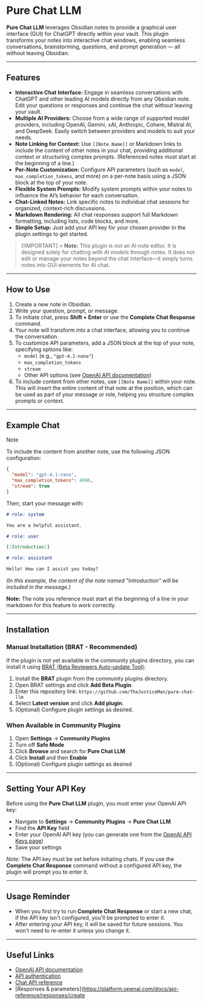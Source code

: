 # Pure Chat LLM

**Pure Chat LLM** leverages Obsidian notes to provide a graphical user interface (GUI) for ChatGPT directly within your vault. This plugin transforms your notes into interactive chat windows, enabling seamless conversations, brainstorming, questions, and prompt generation — all without leaving Obsidian.

---

## Features

-   **Interactive Chat Interface:** Engage in seamless conversations with ChatGPT and other leading AI models directly from any Obsidian note. Edit your questions or responses and continue the chat without leaving your vault.
-   **Multiple AI Providers:** Choose from a wide range of supported model providers, including OpenAI, Gemini, xAI, Anthropic, Cohere, Mistral AI, and DeepSeek. Easily switch between providers and models to suit your needs.
-   **Note Linking for Context:** Use `[[Note Name]]` or Markdown links to include the content of other notes in your chat, providing additional context or structuring complex prompts. (Referenced notes must start at the beginning of a line.)
-   **Per-Note Customization:** Configure API parameters (such as `model`, `max_completion_tokens`, and more) on a per-note basis using a JSON block at the top of your note.
-   **Flexible System Prompts:** Modify system prompts within your notes to influence the AI’s behavior for each conversation.
-   **Chat-Linked Notes:** Link specific notes to individual chat sessions for organized, context-rich discussions.
-   **Markdown Rendering:** All chat responses support full Markdown formatting, including lists, code blocks, and more.
-   **Simple Setup:** Just add your API key for your chosen provider in the plugin settings to get started.

> [!IMPORTANT] > **Note:** This plugin is _not_ an AI note editor. It is designed solely for chatting with AI models through notes. It does not edit or manage your notes beyond the chat interface—it simply turns notes into GUI elements for AI chat.

---

## How to Use

1. Create a new note in Obsidian.
2. Write your question, prompt, or message.
3. To initiate chat, press **Shift + Enter** or use the **Complete Chat Response** command.
4. Your note will transform into a chat interface, allowing you to continue the conversation.
5. To customize API parameters, add a JSON block at the top of your note, specifying options like:
    - `model` (e.g., `"gpt-4.1-nano"`)
    - `max_completion_tokens`
    - `stream`
    - Other API options (see [OpenAI API documentation](https://platform.openai.com/docs/api-reference/create))
6. To include content from other notes, use `[[Note Name]]` within your note. This will insert the entire content of that note at the position, which can be used as part of your message or role, helping you structure complex prompts or context.

---

## Example Chat

> [!NOTE]
> To include the content from another note, use the following JSON configuration:
>
> ```json
> {
> 	"model": "gpt-4.1-nano",
> 	"max_completion_tokens": 4096,
> 	"stream": true
> }
> ```
>
> Then, start your message with:
>
> ```markdown
> # role: system
>
> You are a helpful assistant.
>
> # role: user
>
> [[Introduction]]
>
> # role: assistant
>
> Hello! How can I assist you today?
> ```
>
> _(In this example, the content of the note named "Introduction" will be included in the message.)_
>
> **Note:** The note you reference must start at the beginning of a line in your markdown for this feature to work correctly.

---

## Installation

### Manual Installation (BRAT - Recommended)

If the plugin is not yet available in the community plugins directory, you can install it using [BRAT (Beta Reviewers Auto-update Tool)](https://github.com/TfTHacker/obsidian42-brat):

1. Install the **BRAT** plugin from the community plugins directory.
2. Open BRAT settings and click **Add Beta Plugin**.
3. Enter this repository link: `https://github.com/TheJusticeMan/pure-chat-llm`
4. Select **Latest version** and click **Add plugin**.
5. (Optional) Configure plugin settings as desired.

### When Available in Community Plugins

1. Open **Settings** -> **Community Plugins**
2. Turn off **Safe Mode**
3. Click **Browse** and search for **Pure Chat LLM**
4. Click **Install** and then **Enable**
5. (Optional) Configure plugin settings as desired

---

## Setting Your API Key

Before using the **Pure Chat LLM** plugin, you must enter your OpenAI API key:

-   Navigate to **Settings** -> **Community Plugins** -> **Pure Chat LLM**
-   Find the **API Key** field
-   Enter your OpenAI API key (you can generate one from the [OpenAI API Keys page](https://platform.openai.com/account/api-keys))
-   Save your settings

_Note:_ The API key must be set before initiating chats. If you use the **Complete Chat Response** command without a configured API key, the plugin will prompt you to enter it.

---

## Usage Reminder

-   When you first try to run **Complete Chat Response** or start a new chat, if the API key isn't configured, you'll be prompted to enter it.
-   After entering your API key, it will be saved for future sessions. You won't need to re-enter it unless you change it.

---

## Useful Links

-   [OpenAI API documentation](https://platform.openai.com/docs)
-   [API authentication](https://platform.openai.com/docs/api-reference/authentication)
-   [Chat API reference](https://platform.openai.com/docs/api-reference/chat)
-   [Responses & parameters](https://platform.openai.com/docs/api-reference/responses/create
